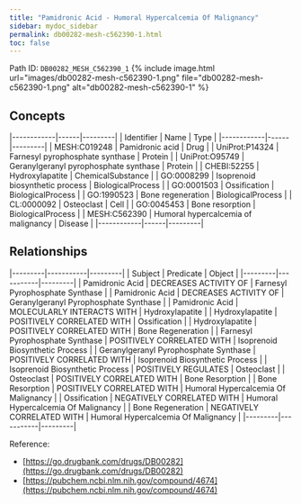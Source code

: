 ```yaml
---
title: "Pamidronic Acid - Humoral Hypercalcemia Of Malignancy"
sidebar: mydoc_sidebar
permalink: db00282-mesh-c562390-1.html
toc: false 
---
```



Path ID: `DB00282_MESH_C562390_1`
{% include image.html url="images/db00282-mesh-c562390-1.png" file="db00282-mesh-c562390-1.png" alt="db00282-mesh-c562390-1" %}

## Concepts

|------------|------|---------|
| Identifier | Name | Type    |
|------------|------|---------|
| MESH:C019248 | Pamidronic acid | Drug |
| UniProt:P14324 | Farnesyl pyrophosphate synthase | Protein |
| UniProt:O95749 | Geranylgeranyl pyrophosphate synthase | Protein |
| CHEBI:52255 | Hydroxylapatite | ChemicalSubstance |
| GO:0008299 | Isoprenoid biosynthetic process | BiologicalProcess |
| GO:0001503 | Ossification | BiologicalProcess |
| GO:1990523 | Bone regeneration | BiologicalProcess |
| CL:0000092 | Osteoclast | Cell |
| GO:0045453 | Bone resorption | BiologicalProcess |
| MESH:C562390 | Humoral hypercalcemia of malignancy | Disease |
|------------|------|---------|

## Relationships

|---------|-----------|---------|
| Subject | Predicate | Object  |
|---------|-----------|---------|
| Pamidronic Acid | DECREASES ACTIVITY OF | Farnesyl Pyrophosphate Synthase |
| Pamidronic Acid | DECREASES ACTIVITY OF | Geranylgeranyl Pyrophosphate Synthase |
| Pamidronic Acid | MOLECULARLY INTERACTS WITH | Hydroxylapatite |
| Hydroxylapatite | POSITIVELY CORRELATED WITH | Ossification |
| Hydroxylapatite | POSITIVELY CORRELATED WITH | Bone Regeneration |
| Farnesyl Pyrophosphate Synthase | POSITIVELY CORRELATED WITH | Isoprenoid Biosynthetic Process |
| Geranylgeranyl Pyrophosphate Synthase | POSITIVELY CORRELATED WITH | Isoprenoid Biosynthetic Process |
| Isoprenoid Biosynthetic Process | POSITIVELY REGULATES | Osteoclast |
| Osteoclast | POSITIVELY CORRELATED WITH | Bone Resorption |
| Bone Resorption | POSITIVELY CORRELATED WITH | Humoral Hypercalcemia Of Malignancy |
| Ossification | NEGATIVELY CORRELATED WITH | Humoral Hypercalcemia Of Malignancy |
| Bone Regeneration | NEGATIVELY CORRELATED WITH | Humoral Hypercalcemia Of Malignancy |
|---------|-----------|---------|

Reference: 
  - [https://go.drugbank.com/drugs/DB00282](https://go.drugbank.com/drugs/DB00282)
  - [https://pubchem.ncbi.nlm.nih.gov/compound/4674](https://pubchem.ncbi.nlm.nih.gov/compound/4674)
